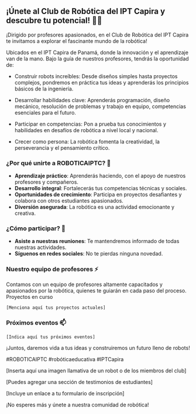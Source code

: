 ## ¡Únete al Club de Robótica del IPT Capira y descubre tu potencial! 👋✨

¡Dirigido por profesores apasionados, en el Club de Robótica del IPT Capira te invitamos a explorar el fascinante mundo de la robótica!

Ubicados en el IPT Capira de Panamá, donde la innovación y el aprendizaje van de la mano. Bajo la guía de nuestros profesores, tendrás la oportunidad de:

+ Construir robots increíbles: Desde diseños simples hasta proyectos complejos, pondremos en práctica tus ideas y aprenderás los principios básicos de la ingeniería.

+ Desarrollar habilidades clave: Aprenderás programación, diseño mecánico, resolución de problemas y trabajo en equipo, competencias esenciales para el futuro.

+ Participar en competencias: Pon a prueba tus conocimientos y habilidades en desafíos de robótica a nivel local y nacional.

+ Crecer como persona: La robótica fomenta la creatividad, la perseverancia y el pensamiento crítico.

### ¿Por qué unirte a ROBOTICAIPTC? 💬

+ **Aprendizaje práctico**: Aprenderás haciendo, con el apoyo de nuestros profesores y compañeros.
+ **Desarrollo integral**: Fortalecerás tus competencias técnicas y sociales.
+ **Oportunidades de crecimiento**: Participa en proyectos desafiantes y colabora con otros estudiantes apasionados.
+ **Diversión asegurada**: La robótica es una actividad emocionante y creativa.

### ¿Cómo participar? 👯

+ **Asiste a nuestras reuniones**: Te mantendremos informado de todas nuestras actividades.
+ **Síguenos en redes sociales**: No te pierdas ninguna novedad.
<!-- + **¡Contáctanos!** Si tienes alguna pregunta o quieres unirte, escríbenos a [[dirección de correo electrónico eliminada]] -->

### Nuestro equipo de profesores ⚡

Contamos con un equipo de profesores altamente capacitados y apasionados por la robótica, quienes te guiarán en cada paso del proceso.
Proyectos en curso

    [Menciona aquí tus proyectos actuales]

### Próximos eventos 📫

    [Indica aquí tus próximos eventos]

¡Juntos, daremos vida a tus ideas y construiremos un futuro lleno de robots!

#ROBOTICAIPTC #robóticaeducativa #IPTCapira

[Inserta aquí una imagen llamativa de un robot o de los miembros del club]

[Puedes agregar una sección de testimonios de estudiantes]

[Incluye un enlace a tu formulario de inscripción]

¡No esperes más y únete a nuestra comunidad de robótica!


<!--
**ROBOTICAIPTC/ROBOTICAIPTC** is a ✨ _special_ ✨ repository because its `README.md` (this file) appears on your GitHub profile.

Here are some ideas to get you started:

- 🔭 I’m currently working on ...
- 🌱 I’m currently learning ...
- 👯 I’m looking to collaborate on ...
- 🤔 I’m looking for help with ...
- 💬 Ask me about ...
- 📫 How to reach me: ...
- 😄 Pronouns: ...
- ⚡ Fun fact: ...
-->
